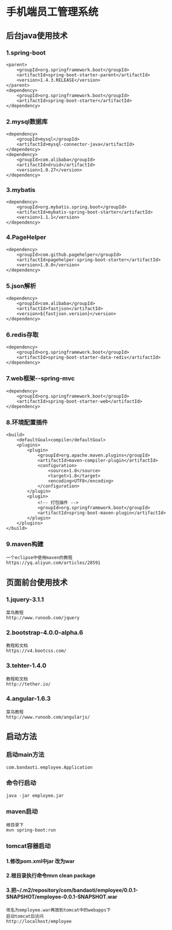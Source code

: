 # 手机端员工管理系统

## 后台java使用技术

### 1.spring-boot
	<parent>
		<groupId>org.springframework.boot</groupId>
		<artifactId>spring-boot-starter-parent</artifactId>
		<version>1.4.3.RELEASE</version>
	</parent>
	<dependency>
		<groupId>org.springframework.boot</groupId>
		<artifactId>spring-boot-starter</artifactId>
	</dependency>
### 2.mysql数据库
	<dependency>
		<groupId>mysql</groupId>
		<artifactId>mysql-connector-java</artifactId>
	</dependency>
	<dependency>
		<groupId>com.alibaba</groupId>
		<artifactId>druid</artifactId>
		<version>1.0.27</version>
	</dependency>
### 3.mybatis
	<dependency>
		<groupId>org.mybatis.spring.boot</groupId>
		<artifactId>mybatis-spring-boot-starter</artifactId>
		<version>1.1.1</version>
	</dependency>
### 4.PageHelper
	<dependency>
		<groupId>com.github.pagehelper</groupId>
		<artifactId>pagehelper-spring-boot-starter</artifactId>
		<version>1.0.0</version>
	</dependency>
### 5.json解析
	<dependency>
		<groupId>com.alibaba</groupId>
		<artifactId>fastjson</artifactId>
		<version>${fastjson.version}</version>
	</dependency>
### 6.redis存取
	<dependency>
		<groupId>org.springframework.boot</groupId>
		<artifactId>spring-boot-starter-data-redis</artifactId>
	</dependency>
### 7.web框架--spring-mvc
	<dependency>
		<groupId>org.springframework.boot</groupId>
		<artifactId>spring-boot-starter-web</artifactId>
	</dependency>
### 8.环境配置插件
	<build>
		<defaultGoal>compile</defaultGoal>
		<plugins>
			<plugin>
				<groupId>org.apache.maven.plugins</groupId>
				<artifactId>maven-compiler-plugin</artifactId>
				<configuration>
					<source>1.8</source>
					<target>1.8</target>
					<encoding>UTF8</encoding>
				</configuration>
			</plugin>
			<plugin>
				<!-- 打包插件 -->
				<groupId>org.springframework.boot</groupId>
				<artifactId>spring-boot-maven-plugin</artifactId>
			</plugin>
		</plugins>
	</build>
### 9.maven构建
	一个eclipse中使用maven的教程
	https://yq.aliyun.com/articles/28591
## 页面前台使用技术

### 1.jquery-3.1.1
	菜鸟教程
	http://www.runoob.com/jquery
### 2.bootstrap-4.0.0-alpha.6
	教程和文档
	https://v4.bootcss.com/
### 3.tehter-1.4.0
	教程和文档
	http://tether.io/
### 4.angular-1.6.3
	菜鸟教程
	http://www.runoob.com/angularjs/

## 启动方法
### 启动main方法
	com.bandaoti.employee.Application
### 命令行启动
	java -jar employee.jar
### maven启动
	根目录下
	mvn spring-boot:run
### tomcat容器启动
#### 1.修改pom.xml中<packaging>jar</packaging> 改为<packaging>war</packaging>
#### 2.根目录执行命令mvn clean package
#### 3.把~/.m2/repository/com/bandaoti/employee/0.0.1-SNAPSHOT/employee-0.0.1-SNAPSHOT.war
	改名为employee.war再放到tomcat中的webapps下
	启动tomcat后访问
	http://localhost/employee
	